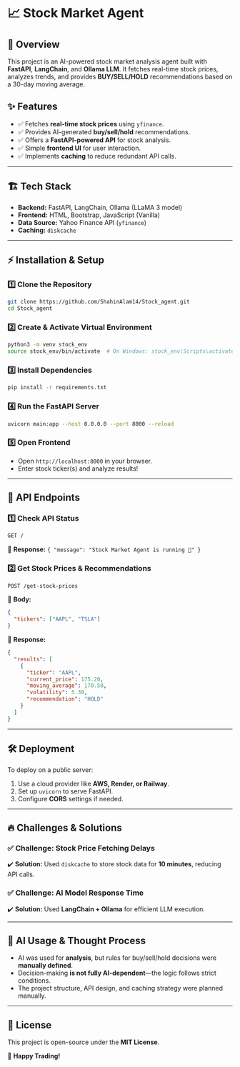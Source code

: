 # 📈 Stock Market Agent

## 🚀 Overview
This project is an AI-powered stock market analysis agent built with **FastAPI**, **LangChain**, and **Ollama LLM**. It fetches real-time stock prices, analyzes trends, and provides **BUY/SELL/HOLD** recommendations based on a 30-day moving average.

## ✨ Features
- ✅ Fetches **real-time stock prices** using `yfinance`.
- ✅ Provides AI-generated **buy/sell/hold** recommendations.
- ✅ Offers a **FastAPI-powered API** for stock analysis.
- ✅ Simple **frontend UI** for user interaction.
- ✅ Implements **caching** to reduce redundant API calls.

---
## 🏗️ Tech Stack
- **Backend:** FastAPI, LangChain, Ollama (LLaMA 3 model)
- **Frontend:** HTML, Bootstrap, JavaScript (Vanilla)
- **Data Source:** Yahoo Finance API (`yfinance`)
- **Caching:** `diskcache`

---
## ⚡ Installation & Setup
### 1️⃣ Clone the Repository
```sh
git clone https://github.com/ShahinAlam14/Stock_agent.git
cd Stock_agent
```

### 2️⃣ Create & Activate Virtual Environment
```sh
python3 -m venv stock_env
source stock_env/bin/activate  # On Windows: stock_env\Scripts\activate
```

### 3️⃣ Install Dependencies
```sh
pip install -r requirements.txt
```

### 4️⃣ Run the FastAPI Server
```sh
uvicorn main:app --host 0.0.0.0 --port 8000 --reload
```

### 5️⃣ Open Frontend
- Open `http://localhost:8000` in your browser.
- Enter stock ticker(s) and analyze results!

---
## 🎯 API Endpoints
### **1️⃣ Check API Status**
```sh
GET /
```
📌 **Response:** `{ "message": "Stock Market Agent is running 🚀" }`

### **2️⃣ Get Stock Prices & Recommendations**
```sh
POST /get-stock-prices
```
📌 **Body:**
```json
{
  "tickers": ["AAPL", "TSLA"]
}
```
📌 **Response:**
```json
{
  "results": [
    {
      "ticker": "AAPL",
      "current_price": 175.20,
      "moving_average": 170.50,
      "volatility": 5.30,
      "recommendation": "HOLD"
    }
  ]
}
```

---
## 🛠️ Deployment
To deploy on a public server:
1. Use a cloud provider like **AWS, Render, or Railway**.
2. Set up `uvicorn` to serve FastAPI.
3. Configure **CORS** settings if needed.

---
## 🔥 Challenges & Solutions
### ✅ **Challenge: Stock Price Fetching Delays**
✔️ **Solution:** Used `diskcache` to store stock data for **10 minutes**, reducing API calls.

### ✅ **Challenge: AI Model Response Time**
✔️ **Solution:** Used **LangChain + Ollama** for efficient LLM execution.

---
## 🤖 AI Usage & Thought Process
- AI was used for **analysis**, but rules for buy/sell/hold decisions were **manually defined**.
- Decision-making **is not fully AI-dependent**—the logic follows strict conditions.
- The project structure, API design, and caching strategy were planned manually.

---
## 📜 License
This project is open-source under the **MIT License**.

🚀 **Happy Trading!**

